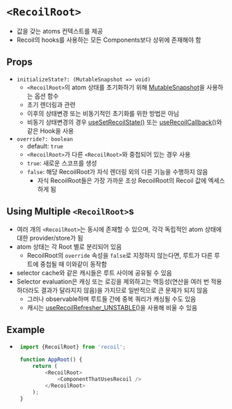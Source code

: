# `<RecoilRoot>`
- 값을 갖는 atoms 컨텍스트를 제공
- Recoil의 hooks를 사용하는 모든 Components보다 상위에 존재해야 함

## Props
- `initializeState?: (MutableSnapshot => void)`
  - `<RecoilRoot>`의 atom 상태를 초기화하기 위해 [MutableSnapshot](#transforming-snapshots)을 사용하는 옵션 함수
  - 초기 렌더링과 관련
  - 이후의 상태변경 또는 비동기적인 초기화를 위한 방법은 아님
  - 비동기 상태변경의 경우 [useSetRecoilState()](#usesetrecoilstate) 또는 [useRecoilCallback()](#userecoilcallback)와 같은 Hook을 사용
- `override?: boolean`
  - default: `true`
  - `<RecoilRoot>`가 다른 `<RecoilRoot>`와 중첩되어 있는 경우 사용
  - `true`: 새로운 스코프를 생성
  - `false`: 해당 RecoilRoot가 자식 렌더링 외의 다른 기능을 수행하지 않음
    - 자식 RecoilRoot들은 가장 가까운 조상 RecoilRoot의 Recoil 값에 엑세스하게 됨

## Using Multiple `<RecoilRoot>`s
- 여러 개의 `<RecoilRoot>`는 동시에 존재할 수 있으며, 각각 독립적인 atom 상태에 대한 provider/store가 됨
- atom 상태는 각 Root 별로 분리되어 있음
  - RecoilRoot의 `override` 속성을 `false`로  지정하지 않는다면, 루트가 다른 루트에 중첩될 때 이와같이 동작함
- selector cache와 같은 캐시들은 루트 사이에 공유될 수 있음
- Selector evaluation은 캐싱 또는 로깅을 제외하고는 멱등성(연산을 여러 번 적용하더라도 결과가 달라지지 않음)을 가지므로 일반적으로 큰 문제가 되지 않음
  - 그러나 observable하며 루트들 간에 중복 쿼리가 캐싱될 수도 있음
  - 캐시는 [useRecoilRefresher_UNSTABLE()](#userecoilrefresher)을 사용해 비울 수 있음

## Example
- ```javascript
   import {RecoilRoot} from 'recoil';

   function AppRoot() {
       return (
           <RecoilRoot>
               <ComponentThatUsesRecoil />
           </RecoilRoot>
       );
   }
   ```